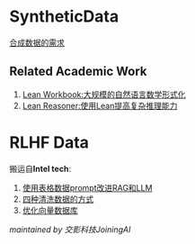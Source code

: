 # SyntheticData
[合成数据的需求](Synthetic_Data_demand_1.html)
## Related Academic Work
  1. [Lean Workbook:大规模的自然语言数学形式化](Lean01Workbook.html)
  2. [Lean Reasoner:使用Lean提高复杂推理能力](Lean02Reasoner.html)

# RLHF Data
搬运自**Intel tech**:
  1. [使用表格数据prompt改进RAG和LLM](RLHF_Data_intel_01.html)
  2. [四种清洗数据的方式](RLHF_Data_Clean_01.html)
  3. [优化向量数据库](RLHF_Vec_04.html)

*maintained by 交影科技JoiningAI*
